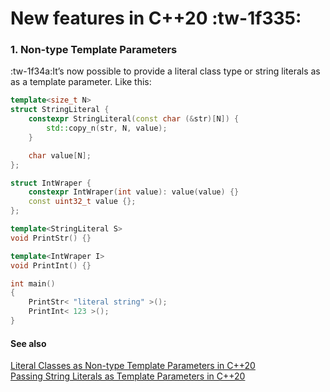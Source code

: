 # New features in C++20 :tw-1f335:

### 1. Non-type Template Parameters

:tw-1f34a:It’s now possible to provide a literal class type or string literals as as a template parameter. Like this:

```cpp
template<size_t N>
struct StringLiteral {
    constexpr StringLiteral(const char (&str)[N]) {
        std::copy_n(str, N, value);
    }

    char value[N];
};

struct IntWraper {
    constexpr IntWraper(int value): value(value) {}
    const uint32_t value {};
};

template<StringLiteral S>
void PrintStr()	{}

template<IntWraper I>
void PrintInt()	{}

int main()
{
	PrintStr< "literal string" >();
	PrintInt< 123 >();
}
```

#### See also
[Literal Classes as Non-type Template Parameters in C++20](https://blog.keha.dev/posts/cpp20-class-as-non-type-template-param/ "Literal Classes as Non-type Template Parameters in C++20")  
[Passing String Literals as Template Parameters in C++20](https://blog.keha.dev/posts/cpp20-class-as-non-type-template-param/ "Passing String Literals as Template Parameters in C++20")  







